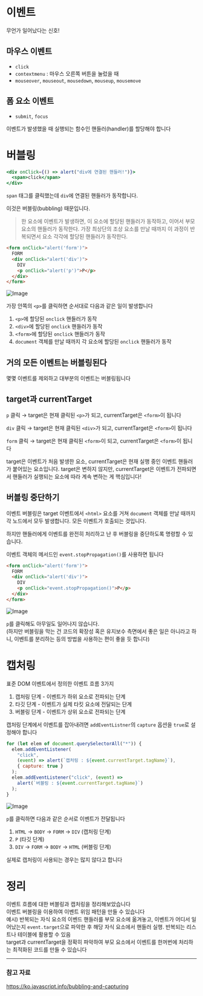# 이벤트

무언가 일어났다는 신호!

## 마우스 이벤트

- `click`
- `contextmenu` : 마우스 오른쪽 버튼을 눌렀을 때
- `mouseover`, `mouseout`, `mousedown`, `mouseup`, `mousemove`

## 폼 요소 이벤트

- `submit`, `focus`

이벤트가 발생했을 때 실행되는 함수인 핸들러(handler)를 할당해야 합니다

# 버블링

```jsx
<div onClick={() => alert("div에 연결된 핸들러!")}>
  <span>click</span>
</div>
```

`span` 태그를 클릭했는데 `div`에 연결된 핸들러가 동작합니다.

이것은 버블링(bubbling) 때문입니다.

> 한 요소에 이벤트가 발생하면, 이 요소에 할당된 핸들러가 동작하고, 이어서 부모 요소의 핸들러가 동작한다. 가장 최상단의 조상 요소를 만날 때까지 이 과정이 반복되면서 요소 각각에 할당된 핸들러가 동작한다.

```html
<form onClick="alert('form')">
  FORM
  <div onClick="alert('div')">
    DIV
    <p onClick="alert('p')">P</p>
  </div>
</form>
```

![Image](https://github.com/user-attachments/assets/7068ed58-e0d9-477a-abd9-c82be6a05c71)

가장 안쪽의 `<p>`를 클릭하면 순서대로 다음과 같은 일이 발생합니다

1. `<p>`에 할당된 `onclick` 핸들러가 동작
2. `<div>`에 할당된 `onclick` 핸들러가 동작
3. `<form>`에 할당된 `onclick` 핸들러가 동작
4. `document` 객체를 만날 때까지 각 요소에 할당된 `onclick` 핸들러가 동작

## 거의 모든 이벤트는 버블링된다

몇몇 이벤트를 제외하고 대부분의 이벤트는 버블링됩니다

## target과 currentTarget

`p` 클릭 → target은 현재 클릭된 `<p>`가 되고, currentTarget은 `<form>`이 됩니다

`div` 클릭 → target은 현재 클릭된 `<div>`가 되고, currentTarget은 `<form>`이 됩니다

`form` 클릭 → target은 현재 클릭된 `<form>`이 되고, currentTarget은 `<form>`이 됩니다

target은 이벤트가 처음 발생한 요소, currentTarget은 현재 실행 중인 이벤트 핸들러가 붙어있는 요소입니다. target은 변하지 않지만, currentTarget은 이벤트가 전파되면서 핸들러가 실행되는 요소에 따라 계속 변하는 게 핵심입니다!

## 버블링 중단하기

이벤트 버블링은 target 이벤트에서 `<html>` 요소를 거쳐 `document` 객체를 만날 때까지 각 노드에서 모두 발생합니다. 모든 이벤트가 호출되는 것입니다.

하지만 핸들러에게 이벤트를 완전히 처리하고 난 후 버블링을 중단하도록 명령할 수 있습니다.

이벤트 객체의 메서드인 `event.stopPropagation()`를 사용하면 됩니다

```html
<form onClick="alert('form')">
  FORM
  <div onClick="alert('div')">
    DIV
    <p onClick="event.stopPropagation()">P</p>
  </div>
</form>
```

![Image](https://github.com/user-attachments/assets/76159d30-d2bf-4895-800b-6f19763f4e14)

`p`를 클릭해도 아무일도 일어나지 않습니다. </br>
(하지만 버블링을 막는 건 코드의 확장성 혹은 유지보수 측면에서 좋은 일은 아니라고 하니, 이벤트를 분리하는 등의 방법을 사용하는 편이 좋을 듯 합니다)

# 캡처링

표준 DOM 이벤트에서 정의한 이벤트 흐름 3가지

1. 캡처링 단계 - 이벤트가 하위 요소로 전파되는 단계
2. 타깃 단계 - 이벤트가 실제 타킷 요소에 전달되는 단계
3. 버블링 단계 - 이벤트가 상위 요소로 전파되는 단계

캡처링 단계에서 이벤트를 잡아내려면 `addEventListner`의 `capture` 옵션을 `true`로 설정해야 합니다

```jsx
for (let elem of document.querySelectorAll("*")) {
  elem.addEventListener(
    "click",
    (event) => alert(`캡처링 : ${event.currentTarget.tagName}`),
    { capture: true }
  );
  elem.addEventListener("click", (event) =>
    alert(`버블링 : ${event.currentTarget.tagName}`)
  );
}
```

![Image](https://github.com/user-attachments/assets/31aa69e4-1df9-4cbd-b9c0-cf43ed01df6d)

`p`를 클릭하면 다음과 같은 순서로 이벤트가 전달됩니다

1. `HTML` → `BODY` → `FORM` → `DIV` (캡처링 단계)
2. `P` (타깃 단계)
3. `DIV` → `FORM` → `BODY` → `HTML` (버블링 단계)

실제로 캡처링이 사용되는 경우는 많지 않다고 합니다

# 정리

이벤트 흐름에 대한 버블링과 캡처링을 정리해보았습니다</br>
이벤트 버블링을 이용하여 이벤트 위임 패턴을 만들 수 있습니다</br>
예시) 반복되는 자식 요소의 이벤드 핸들러를 부모 요소에 옮겨놓고, 이벤트가 어디서 일어났는지 `event.target`으로 파악한 후 해당 자식 요소에서 핸들러 실행. 반복되는 리스트나 테이블에 활용할 수 있음</br>
target과 currentTarget을 정확히 파악하여 부모 요소에서 이벤트를 한꺼번에 처리하는 최적화된 코드를 만들 수 있습니다</br>

---

### 참고 자료

https://ko.javascript.info/bubbling-and-capturing
